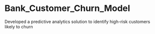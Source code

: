 # Bank_Customer_Churn_Model
Developed a predictive analytics solution to identify high-risk customers likely to churn
